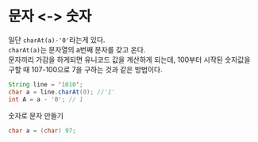 # 문자 <-> 숫자
일단 `charAt(a)-'0'`라는게 있다.  
`charAt(a)`는 문자열의 a번째 문자를 갖고 온다.  
문자끼리 가감을 하게되면 유니코드 값을 계산하게 되는데,
100부터 시작된 숫자값을 구할 때 107-100으로 7을 구하는 것과 같은 방법이다.
```java
String line = '1010';
char a = line.charAt(0); //'1'
int A = a - '0'; // 1
```
숫자로 문자 만들기
```java
char a = (char) 97;
```